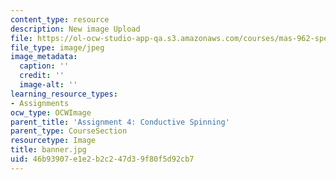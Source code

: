 ```yaml
---
content_type: resource
description: New image Upload
file: https://ol-ocw-studio-app-qa.s3.amazonaws.com/courses/mas-962-special-topics-new-textiles-spring-2010/46b93907e1e2b2c247d39f80f5d92cb7_banner.jpg
file_type: image/jpeg
image_metadata:
  caption: ''
  credit: ''
  image-alt: ''
learning_resource_types:
- Assignments
ocw_type: OCWImage
parent_title: 'Assignment 4: Conductive Spinning'
parent_type: CourseSection
resourcetype: Image
title: banner.jpg
uid: 46b93907-e1e2-b2c2-47d3-9f80f5d92cb7
---
```

